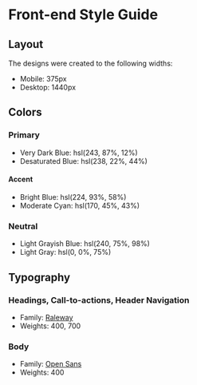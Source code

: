 # Front-end Style Guide

## Layout

The designs were created to the following widths:

- Mobile: 375px
- Desktop: 1440px

## Colors

### Primary

- Very Dark Blue: hsl(243, 87%, 12%)
- Desaturated Blue: hsl(238, 22%, 44%)

#### Accent

- Bright Blue: hsl(224, 93%, 58%)
- Moderate Cyan: hsl(170, 45%, 43%)

### Neutral

- Light Grayish Blue: hsl(240, 75%, 98%)
- Light Gray: hsl(0, 0%, 75%)

## Typography

### Headings, Call-to-actions, Header Navigation

- Family: [Raleway](https://fonts.google.com/specimen/Raleway)
- Weights: 400, 700

### Body

- Family: [Open Sans](https://fonts.google.com/specimen/Open+Sans)
- Weights: 400
